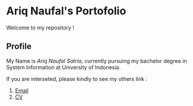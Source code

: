 # Ariq Naufal's Portofolio

Welcome to my repository !














## Profile
My Name is *Ariq Naufal Satria*, currently pursuing my bachelor degree in System Information at University of Indonesia.

If you are interseted, please kindly to see my others link :
1. [Email](mailto:arnas.bgr@gmail.com)
2. [CV](https://drive.google.com/open?id=1WbqTVv1b-h5ZlsZcWyKesRNOGROqit5E)
